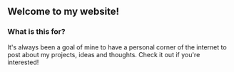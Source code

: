 ## Welcome to my website!



### What is this for?

It's always been a goal of mine to have a personal corner of the internet to post about my projects, ideas and thoughts. Check it out if you're interested!
